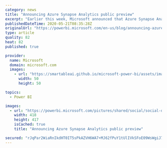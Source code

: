 ```yaml
---
category: news
title: "Announcing Azure Synapse Analytics public preview"
excerpt: "Earlier this week, Microsoft announced that Azure Synapse Analytics, the next generation of Azure SQL Data warehouse, is now available for public preview. Azure Synapse provides incredible performance over large data volumes and has built-in capabilities for data ingestion, data preparation, machine"
publishedDateTime: 2020-05-21T08:35:28Z
originalUrl: "https://powerbi.microsoft.com/en-us/blog/announcing-azure-synapse-analytics-public-preview/"
type: article
quality: 82
heat: 82
published: true

provider:
  name: Microsoft
  domain: microsoft.com
  images:
    - url: "https://smartableai.github.io/microsoft-power-bi/assets/images/organizations/microsoft.com-50x50.jpg"
      width: 50
      height: 50

topics:
  - Power BI

images:
  - url: "https://powerbi.microsoft.com/pictures/shared/social/social-default-image.png"
    width: 418
    height: 417
    isCached: true
    title: "Announcing Azure Synapse Analytics public preview"

secured: "rJqPar2WiaRnIkdHT0IT5sPkAZVH6WA7+MJ62fPuY1tUlIVkSFoE09WsWgiJ7MGWGoDU0KdtYMoK/CZlmXVxNK9D74ZtThe7T8J9/K6PBKlYzdxLu2MhlVsYuwQ2ov7nDuV4275LE5DrAU08C8lReMeCRcX3qyoc2krq/WjBbqXuS9bXJJAYolE6uwq80kPMYshP4of12UY6k8byaanjCql5JnQVJSaQMTlTYiYx7csvg0GTltC0B/CbUGZFSwRZ2U1GWnb+6JjRJxFJMkd13H3Ppvtrlgw5/63cix78B7clmllNkcnlT5QIyeZqagqYpbKhBlEcaFoRdhKSlubeFg==;LgNvxN7M8BemjLY2/KraGQ=="
---
```


